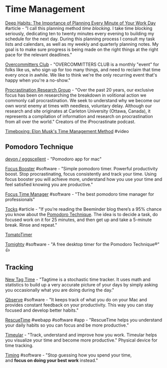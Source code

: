 # Time Management

[Deep Habits: The Importance of Planning Every Minute of Your Work Day](http://www.calnewport.com/blog/2013/12/21/deep-habits-the-importance-of-planning-every-minute-of-your-work-day/) \#article - "I call this planning method _time blocking_. I take time blocking seriously, dedicating ten to twenty minutes every evening to building my schedule for the next day. During this planning process I consult my task lists and calendars, as well as my weekly and quarterly planning notes. My goal is to make sure progress is being made on the right things at the right  pace for the relevant deadlines."

[Overcommitters Club](https://overcommitters.club/) - "OVERCOMMITTERS CLUB is a monthly "event" for folks like us, who sign up for too many things, and need to reclaim that time every once in awhile. We like to think we're the only recurring event that's happy when you're a no-show."

[Procrastination Research Group](https://www.procrastination.ca/) - "Over the past 20 years, our exclusive focus has been on researching the breakdown in volitional action we commonly call procrastination. We seek to understand why we become our own worst enemy at times with needless, voluntary delay. Although our research and site originates at Carleton University \(Ottawa, Canada\), it represents a compilation of information and research on procrastination from all over the world." Creators of the iProcrastinate podcast.

[Timeboxing: Elon Musk's Time Management Method](https://www.youtube.com/watch?v=fbAYK4KQrso) \#video

## Pomodoro Technique

[devon/eggscellent](https://github.com/devon/eggscellent) - "Pomodoro app for mac"

[Focus Booster](https://www.focusboosterapp.com/) \#software - "Simple pomodoro timer. Powerful productivity boost. Stop procrastinating, focus consistently and track your time. Using focus booster you will achieve more, understand how you use your time and feel satisfied knowing you are productive."

[Focus Time Manager](https://masterbuilders.io/focus) \#software - "The best pomodoro time manager for professionals"

[Tocks](https://blog.beeminder.com/tocks/) \#article - "If you’re reading the Beeminder blog there’s a 95% chance you know about the [Pomodoro Technique](http://en.wikipedia.org/wiki/Pomodoro_Technique). The idea is to decide a task, do focused work on it for 25 minutes, and then get up and take a 5-minute break. Rinse and repeat."

[TomatoTimer](https://tomato-timer.com/)

[Tomighty](http://tomighty.org/) \#software - "A free desktop timer for the Pomodoro Technique®" 👍

## Tracking

[New Tag Time](https://newtagtime.com/) - "Tagtime is a stochastic time tracker. It uses math and statistics to build up a very accurate picture of your days by simply asking you occasionally what you are doing during the day."

[Qbserve](https://qotoqot.com/qbserve/) \#software - "It keeps track of what you do on your Mac and provides constant feedback on your productivity. This way you can stay focused and develop better habits."

[RescueTime](https://www.rescuetime.com/) \#webapp \#software \#app - "RescueTime helps you understand your daily habits so you can focus and be more productive."

[Timeular](https://timeular.com/?ref=producthunt) - "Track, understand and improve how you work. Timeular helps you visualize your time and become more productive." Physical device for time tracking.

[Timing](https://timingapp.com/?lang=en) \#software - "Stop guessing how you spend your time,  
and **focus on doing your best work** instead."

